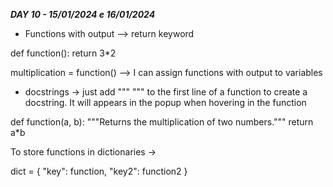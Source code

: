 ***DAY 10 - 15/01/2024 e 16/01/2024***

- Functions with output --> return keyword

def function():
    return 3*2

multiplication = function()  --> I can assign functions with output to variables

- docstrings -> just add """ """ to the first line of a function to create a docstring. It will appears in the popup when hovering in the function

def function(a, b):
    """Returns the multiplication of two numbers."""
    return a*b

To store functions in dictionaries ->

dict = {
    "key": function,
    "key2": function2
}
